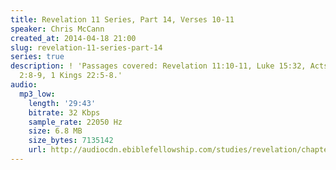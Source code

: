 ```yaml
---
title: Revelation 11 Series, Part 14, Verses 10-11
speaker: Chris McCann
created_at: 2014-04-18 21:00
slug: revelation-11-series-part-14
series: true
description: ! 'Passages covered: Revelation 11:10-11, Luke 15:32, Acts 7:41, Ephesians
  2:8-9, 1 Kings 22:5-8.'
audio:
  mp3_low:
    length: '29:43'
    bitrate: 32 Kbps
    sample_rate: 22050 Hz
    size: 6.8 MB
    size_bytes: 7135142
    url: http://audiocdn.ebiblefellowship.com/studies/revelation/chapter-11/2014.04.18_McCann_-_Revelation_11_Series_Part_14.mp3
---
```

